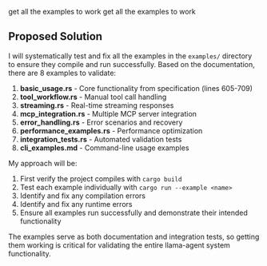 get all the examples to work
get all the examples to work

## Proposed Solution

I will systematically test and fix all the examples in the `examples/` directory to ensure they compile and run successfully. Based on the documentation, there are 8 examples to validate:

1. **basic_usage.rs** - Core functionality from specification (lines 605-709)
2. **tool_workflow.rs** - Manual tool call handling 
3. **streaming.rs** - Real-time streaming responses
4. **mcp_integration.rs** - Multiple MCP server integration
5. **error_handling.rs** - Error scenarios and recovery
6. **performance_examples.rs** - Performance optimization
7. **integration_tests.rs** - Automated validation tests
8. **cli_examples.md** - Command-line usage examples

My approach will be:

1. First verify the project compiles with `cargo build`
2. Test each example individually with `cargo run --example <name>`
3. Identify and fix any compilation errors
4. Identify and fix any runtime errors
5. Ensure all examples run successfully and demonstrate their intended functionality

The examples serve as both documentation and integration tests, so getting them working is critical for validating the entire llama-agent system functionality.